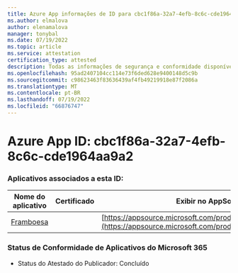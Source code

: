```yaml
---
title: Azure App informações de ID para cbc1f86a-32a7-4efb-8c6c-cde1964aa9a2
ms.author: elmalova
author: elenamalova
manager: tonybal
ms.date: 07/19/2022
ms.topic: article
ms.service: attestation
certification_type: attested
description: Todas as informações de segurança e conformidade disponíveis para cbc1f86a-32a7-4efb-8c6c-cde1964aa9a2.
ms.openlocfilehash: 95ad2407104cc114e73f6ded628e9400148d5c9b
ms.sourcegitcommit: c98623463f83636439af4fb49219918e87f2086a
ms.translationtype: MT
ms.contentlocale: pt-BR
ms.lasthandoff: 07/19/2022
ms.locfileid: "66876747"
---
```

# <a name="azure-app-id-cbc1f86a-32a7-4efb-8c6c-cde1964aa9a2"></a>Azure App ID: cbc1f86a-32a7-4efb-8c6c-cde1964aa9a2


### <a name="apps-associated-with-this-id"></a>Aplicativos associados a esta ID:
| **Nome do aplicativo** | **Certificado** | **Exibir no AppSource** |
|--------------|---------------|-----------------------|
| [Framboesa](../forward/WA200004138.md) |  | [https://appsource.microsoft.com/product/office/WA200004138](https://appsource.microsoft.com/product/office/WA200004138) |

### <a name="microsoft-365-app-compliance-status"></a>Status de Conformidade de Aplicativos do Microsoft 365
- Status do Atestado do Publicador: Concluído
